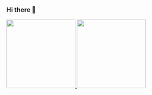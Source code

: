 ### Hi there 👋

<!--
**memiljamel/memiljamel** is a ✨ _special_ ✨ repository because its `README.md` (this file) appears on your GitHub profile.

Here are some ideas to get you started:

- 🔭 I’m currently working on ...
- 🌱 I’m currently learning ...
- 👯 I’m looking to collaborate on ...
- 🤔 I’m looking for help with ...
- 💬 Ask me about ...
- 📫 How to reach me: ...
- 😄 Pronouns: ...
- ⚡ Fun fact: ...
-->

<p align="left">
  <a href="https://github.com/memiljamel">
    <img height="180em" src="https://github-readme-stats-eight-theta.vercel.app/api?username=memiljamel&show_icons=true&theme=dracula&include_all_commits=true&count_private=true" />
    <img height="180em" src="https://github-readme-stats-eight-theta.vercel.app/api/top-langs/?username=memiljamel&layout=compact&langs_count=8&theme=dracula" />
  </a>
</p>
